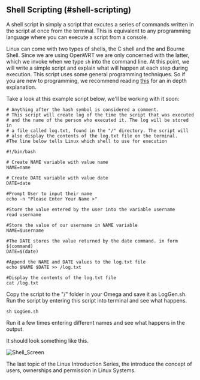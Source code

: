 ## Shell Scripting (#shell-scripting)

A shell script in simply a script that excutes a series of commands written in the script at once from the terminal. This is equivalent to any programming language where you can execute a script from a console. 

Linux can come with two types of shells, the C shell and the and Bourne Shell. Since we are using OpenWRT we are only concerned with the latter, which we invoke when we type `sh` into the command line. At this point, we will write a simple script and explain what will happen at each step during execution. This script uses some general programming techniques. So if you are new to programming, we recommend reading [this](http://www.tutorialspoint.com/unix/unix-what-is-shell.htm) for an in depth explanation.

Take a look at this example script below, we'll be working with it soon:

```
# Anything after the hash symbol is considered a comment.
# This script will create log of the time the script that was executed
# and the name of the person who executed it. The log will be stored in
# a file called log.txt, found in the "/" directory. The script will 
# also display the contents of the log.txt file on the terminal. 
#The line below tells Linux which shell to use for execution

#!/bin/bash 

# Create NAME variable with value name
NAME=name 

# Create DATE variable with value date
DATE=date 

#Prompt User to input their name
echo -n "Please Enter Your Name >"

#Store the value entered by the user into the variable username
read username

#Store the value of our username in NAME variable
NAME=$username

#The DATE stores the value returned by the date command. in form $(command)
DATE=$(date)

#Append the NAME and DATE values to the log.txt file
echo $NAME $DATE >> /log.txt 

#Display the contents of the log.txt file
cat /log.txt
```

Copy the script to the "/" folder in your Omega and save it as LogGen.sh. Run the script by entering this script into terminal and see what happens. 

```
sh LogGen.sh
```

Run it a few times entering different names and see what happens in the output. 

It should look something like this.

![Shell_Screen](http://i.imgur.com/9Q9mRWm.png)

The last topic of the Linux Introduction Series, the introduce the concept of users, ownerships and permission in Linux Systems. 
